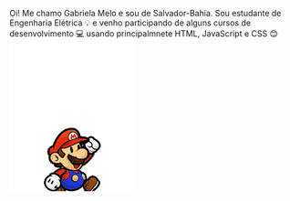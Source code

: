 Oi! Me chamo Gabriela Melo e sou de Salvador-Bahia. Sou estudante de Engenharia Elétrica 💡 e venho participando de alguns cursos de desenvolvimento 💻 usando principalmnete HTML, JavaScript e CSS 😊
<img src="./super_mario.gif">

<!--
**gabiRmelo/gabiRmelo** is a ✨ _special_ ✨ repository because its `README.md` (this file) appears on your GitHub profile.


